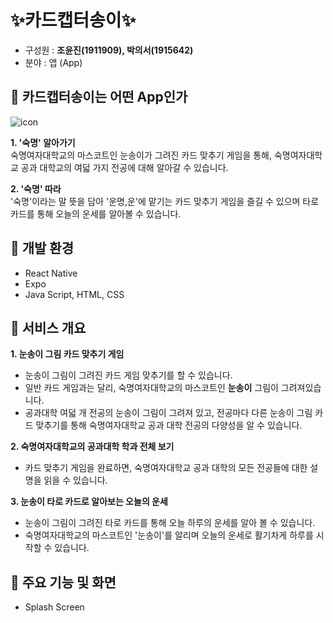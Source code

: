 # ✨카드캡터송이✨
- 구성원 : __조윤진(1911909), 박의서(1915642)__
- 분야 : 앱 (App)

## 💙 카드캡터송이는 어떤 App인가
![icon](https://user-images.githubusercontent.com/70744494/140643732-fa94613b-5840-45b1-8099-7a34a895414b.png)

__1. '숙명' 알아가기__  
숙명여자대학교의 마스코트인 눈송이가 그려진 카드 맞추기 게임을 통해, 
숙명여자대학교 공과 대학교의 여덟 가지 전공에 대해 알아갈 수 있습니다.

__2. '숙명' 따라__  
'숙명'이라는 말 뜻을 담아 '운명,운'에 맡기는 카드 맞추기 게임을 즐길 수 있으며 타로 카드를 통해 오늘의 운세를 알아볼 수 있습니다.

## 💙 개발 환경
- React Native
- Expo
- Java Script, HTML, CSS

## 💙 서비스 개요
__1. 눈송이 그림 카드 맞추기 게임__
- 눈송이 그림이 그려진 카드 게임 맞추기를 할 수 있습니다.
- 일반 카드 게임과는 달리, 숙명여자대학교의 마스코트인 __눈송이__ 그림이 그려져있습니다.
- 공과대학 여덟 개 전공의 눈송이 그림이 그려져 있고, 전공마다 다른 눈송이 그림 카드 맞추기를 통해 숙명여자대학교 공과 대학 전공의 다양성을 알 수 있습니다.

__2. 숙명여자대학교의 공과대학 학과 전체 보기__
- 카드 맞추기 게임을 완료하면, 숙명여자대학교 공과 대학의 모든 전공들에 대한 설명을 읽을 수 있습니다.

__3. 눈송이 타로 카드로 알아보는 오늘의 운세__
- 눈송이 그림이 그려진 타로 카드를 통해 오늘 하루의 운세를 알아 볼 수 있습니다.
- 숙명여자대학교의 마스코트인 '눈송이'를 알리며 오늘의 운세로 활기차게 하루를 시작할 수 있습니다.

## 💙 주요 기능 및 화면
- Splash Screen

